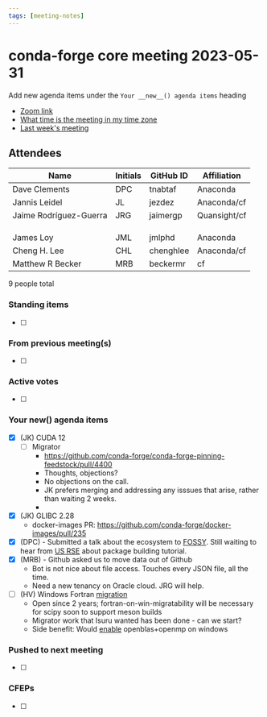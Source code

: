 ```yaml
---
tags: [meeting-notes]
---
```

# conda-forge core meeting 2023-05-31

Add new agenda items under the `Your __new__() agenda items` heading

- [Zoom link](https://zoom.us/j/9138593505?pwd=SWh3dE1IK05LV01Qa0FJZ1ZpMzJLZz09)
- [What time is the meeting in my time zone](https://dateful.com/convert/utc?t=5pm)
- [Last week's meeting](https://hackmd.io/#REPLACE_ME#)

## Attendees

| Name                    | Initials | GitHub ID        | Affiliation                 |
| ----------------------- | -------- | ---------------  | --------------------------- |
| Dave Clements           | DPC      | tnabtaf          | Anaconda                    |
| Jannis Leidel           | JL       | jezdez           | Anaconda/cf                 |
| Jaime Rodríguez-Guerra  | JRG      | jaimergp         | Quansight/cf                |
|                         |          |                  |                             |
|                         |          |                  |                             |
|                         |          |                  |                             |
|   James Loy             |     JML  | jmlphd           |  Anaconda                   |
| Cheng H. Lee            | CHL      | chenghlee        | Anaconda/cf                 |
|           Matthew R Becker              |   MRB       |  beckermr                | cf                            |

9 people total

### Standing items

- [ ]

### From previous meeting(s)

- [ ]

### Active votes

- [ ]

### Your __new__() agenda items

- [x] (JK) CUDA 12
    - [ ] Migrator
        - https://github.com/conda-forge/conda-forge-pinning-feedstock/pull/4400
        - Thoughts, objections?
        - No objections on the call.
        - JK prefers merging and addressing any isssues that arise, rather than waiting 2 weeks.
        - 
- [x] (JK) GLIBC 2.28
    - docker-images PR: https://github.com/conda-forge/docker-images/pull/235
- [x] (DPC) - Submitted a talk about the ecosystem to [FOSSY](https://2023.fossy.us/). Still waiting to hear from [US RSE](https://us-rse.org/usrse23/) about package building tutorial.
- [x] (MRB) - Github asked us to move data out of Github
    - Bot is not nice about file access.  Touches every JSON file, all the time.
    - Need a new tenancy on Oracle cloud.  JRG will help.
- [ ] (HV) Windows Fortran [migration](https://github.com/conda-forge/conda-forge-pinning-feedstock/pull/1359)
  - Open since 2 years; fortran-on-win-migratability will be necessary for scipy soon to support meson builds
  - Migrator work that Isuru wanted has been done - can we start?
  - Side benefit: Would [enable](https://github.com/conda-forge/openblas-feedstock/pull/115) openblas+openmp on windows

### Pushed to next meeting

- [ ]

### CFEPs

- [ ]
